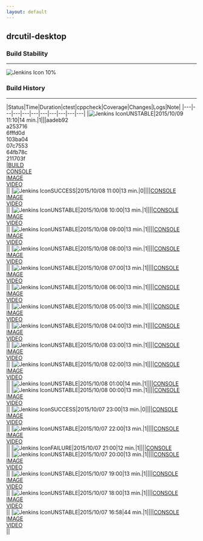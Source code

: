 ```yaml
---
layout: default
---
```

## drcutil-desktop
### Build Stability
___
![Jenkins Icon](http://jenkinshrg.github.io/images/48x48/health-00to19.png)
10%
  
### Build History
___
|Status|Time|Duration|<span class='badge'>ctest</span>|<span class='badge'>cppcheck</span>|Coverage|Changes|Logs|Note|
|---|---|---|---|---|---|---|---|---|---|
|![Jenkins Icon](http://jenkinshrg.github.io/images/24x24/yellow.png)UNSTABLE|2015/10/09 11:10|14 min.|1|||aadeb92<br>a253716<br>6fffd0d<br>103ba04<br>07c7553<br>64fb78c<br>211703f<br>|[BUILD](https://drive.google.com/file/d/0B54sHwaxmuM4clJpTzlKMXgtSDQ/view?usp=drivesdk)<br>[CONSOLE](https://drive.google.com/file/d/0B54sHwaxmuM4Y2tUSHdZdzJqZGc/view?usp=drivesdk)<br>[IMAGE](https://drive.google.com/file/d/0B54sHwaxmuM4VS1uaUluLU9uZGs/view?usp=drivesdk)<br>[VIDEO](https://drive.google.com/file/d/0B54sHwaxmuM4Ni0zRzB1eUxQNFE/view?usp=drivesdk)<br>||
|![Jenkins Icon](http://jenkinshrg.github.io/images/24x24/blue.png)SUCCESS|2015/10/08 11:00|13 min.|0||||[CONSOLE](https://drive.google.com/file/d/0B54sHwaxmuM4cENOM1lXUzg1Z1U/view?usp=drivesdk)<br>[IMAGE](https://drive.google.com/file/d/0B54sHwaxmuM4azZRWkhXcUlhZVE/view?usp=drivesdk)<br>[VIDEO](https://drive.google.com/file/d/0B54sHwaxmuM4UHpHelUzZFV5UEU/view?usp=drivesdk)<br>||
|![Jenkins Icon](http://jenkinshrg.github.io/images/24x24/yellow.png)UNSTABLE|2015/10/08 10:00|13 min.|1||||[CONSOLE](https://drive.google.com/file/d/0B54sHwaxmuM4bzZXVTJqc1A4SXc/view?usp=drivesdk)<br>[IMAGE](https://drive.google.com/file/d/0B54sHwaxmuM4RHNDWmZGekUyUE0/view?usp=drivesdk)<br>[VIDEO](https://drive.google.com/file/d/0B54sHwaxmuM4NEt2R3pGcUwxSEU/view?usp=drivesdk)<br>||
|![Jenkins Icon](http://jenkinshrg.github.io/images/24x24/yellow.png)UNSTABLE|2015/10/08 09:00|13 min.|1||||[CONSOLE](https://drive.google.com/file/d/0B54sHwaxmuM4VDQxQmN2NTUwWlU/view?usp=drivesdk)<br>[IMAGE](https://drive.google.com/file/d/0B54sHwaxmuM4RUlBTHFRbE9WMVU/view?usp=drivesdk)<br>[VIDEO](https://drive.google.com/file/d/0B54sHwaxmuM4RVJQNjlsMTQtcGs/view?usp=drivesdk)<br>||
|![Jenkins Icon](http://jenkinshrg.github.io/images/24x24/yellow.png)UNSTABLE|2015/10/08 08:00|13 min.|1||||[CONSOLE](https://drive.google.com/file/d/0B54sHwaxmuM4Mmc3UXhwd2pZa1U/view?usp=drivesdk)<br>[IMAGE](https://drive.google.com/file/d/0B54sHwaxmuM4UHJ5NmpEcmRnUDQ/view?usp=drivesdk)<br>[VIDEO](https://drive.google.com/file/d/0B54sHwaxmuM4anN6VmtOYTRlc2M/view?usp=drivesdk)<br>||
|![Jenkins Icon](http://jenkinshrg.github.io/images/24x24/yellow.png)UNSTABLE|2015/10/08 07:00|13 min.|1||||[CONSOLE](https://drive.google.com/file/d/0B54sHwaxmuM4M0lOaEM5SG1RYkk/view?usp=drivesdk)<br>[IMAGE](https://drive.google.com/file/d/0B54sHwaxmuM4Y0hUWVYweFY1Umc/view?usp=drivesdk)<br>[VIDEO](https://drive.google.com/file/d/0B54sHwaxmuM4TnNSQzEta1o1d0k/view?usp=drivesdk)<br>||
|![Jenkins Icon](http://jenkinshrg.github.io/images/24x24/yellow.png)UNSTABLE|2015/10/08 06:00|13 min.|1||||[CONSOLE](https://drive.google.com/file/d/0B54sHwaxmuM4N1FaWUhRb1p6R00/view?usp=drivesdk)<br>[IMAGE](https://drive.google.com/file/d/0B54sHwaxmuM4TUt3RDFKemc4elE/view?usp=drivesdk)<br>[VIDEO](https://drive.google.com/file/d/0B54sHwaxmuM4QlhrZ0xVbWtuQ28/view?usp=drivesdk)<br>||
|![Jenkins Icon](http://jenkinshrg.github.io/images/24x24/yellow.png)UNSTABLE|2015/10/08 05:00|13 min.|1||||[CONSOLE](https://drive.google.com/file/d/0B54sHwaxmuM4MnNlbm9KQ1dndU0/view?usp=drivesdk)<br>[IMAGE](https://drive.google.com/file/d/0B54sHwaxmuM4WEhWS3ZGYVlocWs/view?usp=drivesdk)<br>[VIDEO](https://drive.google.com/file/d/0B54sHwaxmuM4a3owY1FGVVpFeU0/view?usp=drivesdk)<br>||
|![Jenkins Icon](http://jenkinshrg.github.io/images/24x24/yellow.png)UNSTABLE|2015/10/08 04:00|13 min.|1||||[CONSOLE](https://drive.google.com/file/d/0B54sHwaxmuM4TGFubnMxTVlJTlk/view?usp=drivesdk)<br>[IMAGE](https://drive.google.com/file/d/0B54sHwaxmuM4elppWWZ2UEhhUWc/view?usp=drivesdk)<br>[VIDEO](https://drive.google.com/file/d/0B54sHwaxmuM4NlVmandLM3ZSUDQ/view?usp=drivesdk)<br>||
|![Jenkins Icon](http://jenkinshrg.github.io/images/24x24/yellow.png)UNSTABLE|2015/10/08 03:00|13 min.|1||||[CONSOLE](https://drive.google.com/file/d/0B54sHwaxmuM4Z3dLOFZyNnE3Vmc/view?usp=drivesdk)<br>[IMAGE](https://drive.google.com/file/d/0B54sHwaxmuM4cnNXVVNicmR6aFk/view?usp=drivesdk)<br>[VIDEO](https://drive.google.com/file/d/0B54sHwaxmuM4QThJZUR1Q3hDTUE/view?usp=drivesdk)<br>||
|![Jenkins Icon](http://jenkinshrg.github.io/images/24x24/yellow.png)UNSTABLE|2015/10/08 02:00|13 min.|1||||[CONSOLE](https://drive.google.com/file/d/0B54sHwaxmuM4b1U2Q2RCZG9oUm8/view?usp=drivesdk)<br>[IMAGE](https://drive.google.com/file/d/0B54sHwaxmuM4OUNCTXcxMnhaUlE/view?usp=drivesdk)<br>[VIDEO](https://drive.google.com/file/d/0B54sHwaxmuM4XzJmOVZDdm9VZ2s/view?usp=drivesdk)<br>||
|![Jenkins Icon](http://jenkinshrg.github.io/images/24x24/yellow.png)UNSTABLE|2015/10/08 01:00|14 min.|1||||[CONSOLE](https://drive.google.com/file/d/0B54sHwaxmuM4NXhrR2lFd0VwRE0/view?usp=drivesdk)<br>||
|![Jenkins Icon](http://jenkinshrg.github.io/images/24x24/yellow.png)UNSTABLE|2015/10/08 00:00|13 min.|1||||[CONSOLE](https://drive.google.com/file/d/0B54sHwaxmuM4UzRFaWszTl9rQkk/view?usp=drivesdk)<br>[IMAGE](https://drive.google.com/file/d/0B54sHwaxmuM4Zjhic1FOandrTjA/view?usp=drivesdk)<br>[VIDEO](https://drive.google.com/file/d/0B54sHwaxmuM4T1JMYmJoWmQ5NGM/view?usp=drivesdk)<br>||
|![Jenkins Icon](http://jenkinshrg.github.io/images/24x24/blue.png)SUCCESS|2015/10/07 23:00|13 min.|0||||[CONSOLE](https://drive.google.com/file/d/0B54sHwaxmuM4Wi02emZkUUlvNXM/view?usp=drivesdk)<br>[IMAGE](https://drive.google.com/file/d/0B54sHwaxmuM4alpublkzZ193Y2s/view?usp=drivesdk)<br>[VIDEO](https://drive.google.com/file/d/0B54sHwaxmuM4MV9ROXhUYlBGVTg/view?usp=drivesdk)<br>||
|![Jenkins Icon](http://jenkinshrg.github.io/images/24x24/yellow.png)UNSTABLE|2015/10/07 22:00|13 min.|1||||[CONSOLE](https://drive.google.com/file/d/0B54sHwaxmuM4LUpHX0VHQ2JkbzQ/view?usp=drivesdk)<br>[IMAGE](https://drive.google.com/file/d/0B54sHwaxmuM4ZW9DbjVyemlocm8/view?usp=drivesdk)<br>[VIDEO](https://drive.google.com/file/d/0B54sHwaxmuM4T1IyNGo5LXVhbWc/view?usp=drivesdk)<br>||
|![Jenkins Icon](http://jenkinshrg.github.io/images/24x24/red.png)FAILURE|2015/10/07 21:00|12 min.|1||||[CONSOLE](https://drive.google.com/file/d/0B54sHwaxmuM4RmZPV0tvWWpDSG8/view?usp=drivesdk)<br>||
|![Jenkins Icon](http://jenkinshrg.github.io/images/24x24/yellow.png)UNSTABLE|2015/10/07 20:00|13 min.|1||||[CONSOLE](https://drive.google.com/file/d/0B54sHwaxmuM4VkhSNEtQRGVnOFk/view?usp=drivesdk)<br>[IMAGE](https://drive.google.com/file/d/0B54sHwaxmuM4V3ZnZ0VQNlVaWVU/view?usp=drivesdk)<br>[VIDEO](https://drive.google.com/file/d/0B54sHwaxmuM4T0J4Yll1blRseVE/view?usp=drivesdk)<br>||
|![Jenkins Icon](http://jenkinshrg.github.io/images/24x24/yellow.png)UNSTABLE|2015/10/07 19:00|13 min.|1||||[CONSOLE](https://drive.google.com/file/d/0B54sHwaxmuM4ZGJvMl9ldEU5cUk/view?usp=drivesdk)<br>[IMAGE](https://drive.google.com/file/d/0B54sHwaxmuM4VVhac1EtSmI3azg/view?usp=drivesdk)<br>[VIDEO](https://drive.google.com/file/d/0B54sHwaxmuM4SlpHVXJLdGo3VXc/view?usp=drivesdk)<br>||
|![Jenkins Icon](http://jenkinshrg.github.io/images/24x24/yellow.png)UNSTABLE|2015/10/07 18:00|13 min.|1||||[CONSOLE](https://drive.google.com/file/d/0B54sHwaxmuM4SUZzc3h4RzNrVDg/view?usp=drivesdk)<br>[IMAGE](https://drive.google.com/file/d/0B54sHwaxmuM4Rk53T2VvZExZd3M/view?usp=drivesdk)<br>[VIDEO](https://drive.google.com/file/d/0B54sHwaxmuM4MTFicTNPZnFUMEE/view?usp=drivesdk)<br>||
|![Jenkins Icon](http://jenkinshrg.github.io/images/24x24/yellow.png)UNSTABLE|2015/10/07 16:58|44 min.|1||||[CONSOLE](https://drive.google.com/file/d/0B54sHwaxmuM4Y0xYNjdxLWV3aGc/view?usp=drivesdk)<br>[IMAGE](https://drive.google.com/file/d/0B54sHwaxmuM4TWRNRmpRMEF1NVE/view?usp=drivesdk)<br>[VIDEO](https://drive.google.com/file/d/0B54sHwaxmuM4N1NOM25GRzVEN3M/view?usp=drivesdk)<br>||
